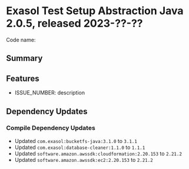 # Exasol Test Setup Abstraction Java 2.0.5, released 2023-??-??

Code name:

## Summary

## Features

* ISSUE_NUMBER: description

## Dependency Updates

### Compile Dependency Updates

* Updated `com.exasol:bucketfs-java:3.1.0` to `3.1.1`
* Updated `com.exasol:database-cleaner:1.1.0` to `1.1.1`
* Updated `software.amazon.awssdk:cloudformation:2.20.153` to `2.21.2`
* Updated `software.amazon.awssdk:ec2:2.20.153` to `2.21.2`
